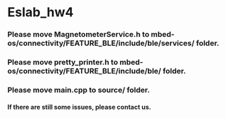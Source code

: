 # Eslab_hw4

### Please move MagnetometerService.h to mbed-os/connectivity/FEATURE_BLE/include/ble/services/ folder.
### Please move pretty_printer.h to mbed-os/connectivity/FEATURE_BLE/include/ble/ folder.
### Please move main.cpp to source/ folder.

#### If there are still some issues, please contact us.
